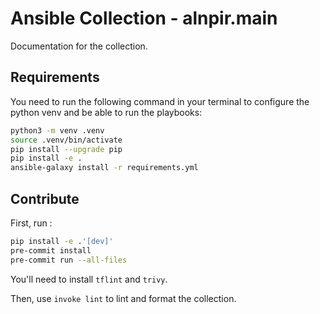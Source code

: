 # Ansible Collection - alnpir.main

Documentation for the collection.

## Requirements

You need to run the following command in your terminal to configure the python venv and be able to run the playbooks:

```bash
python3 -m venv .venv
source .venv/bin/activate
pip install --upgrade pip
pip install -e .
ansible-galaxy install -r requirements.yml
```

## Contribute

First, run :

```bash
pip install -e .'[dev]'
pre-commit install
pre-commit run --all-files
```

You'll need to install `tflint` and `trivy`.

Then, use `invoke lint` to lint and format the collection.
